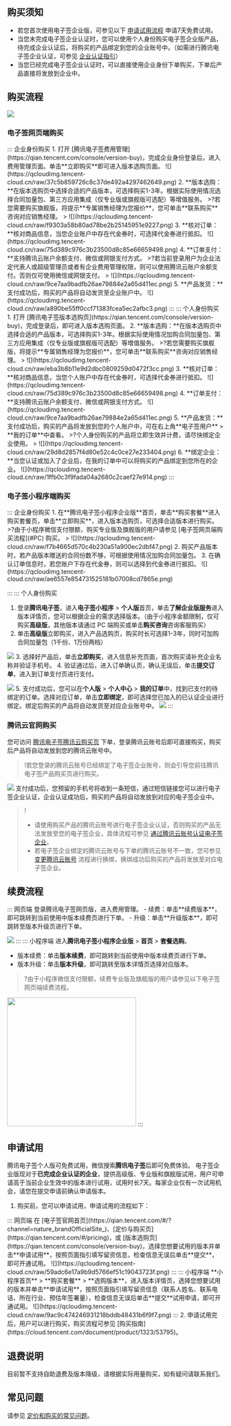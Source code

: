## 购买须知
- 若您首次使用电子签企业版，可参见以下 [申请试用流程](#try-out) 申请7天免费试用。
- 当您未完成电子签企业认证时，您可以使用个人身份购买电子签企业版产品，待完成企业认证后，将购买的产品绑定到您的企业账号中。（如需进行腾讯电子签企业认证，可参见 [企业认证指引](https://cloud.tencent.com/document/product/1323/58492)）
- 当您已经完成电子签企业认证时，可以直接使用企业身份下单购买，下单后产品直接将发放到企业中。

## 购买流程
![](https://qcloudimg.tencent-cloud.cn/raw/fba5a0a777674c4c8d3d113e47834c55.png)

[](id:PC)
### 电子签网页端购买
<dx-tabs>
::: 企业身份购买
1. 打开 [腾讯电子签费用管理](https://qian.tencent.com/console/version-buy)，完成企业身份登录后，进入费用管理页面。单击**立即购买**即可进入版本选购页面。
![](https://qcloudimg.tencent-cloud.cn/raw/37c5b859726c8c37de492a4297462649.png)
2. **版本选购：**在版本选购页中选择合适的产品版本，可选择购买1-3年。根据实际使用情况选择合同加量包、第三方应用集成（仅专业版或旗舰版可选配）等增值服务。
>?若您需要购买旗舰版，将提示**专属销售经理为您报价**，您可单击**联系购买**咨询对应销售经理。
>
![](https://qcloudimg.tencent-cloud.cn/raw/f9303a58b80ad78be2b25145951e9227.png)
3. **核对订单：**核对商品信息，当您企业账户中存在代金券时，可选择代金券进行抵扣。
![](https://qcloudimg.tencent-cloud.cn/raw/75d389c976c3b23500d8c85e66659498.png)
4. **订单支付：**支持腾讯云账户余额支付、微信或网银支付方式。
>?若当前登录用户为企业法定代表人或超级管理员或者有企业费用管理权限，则可以使用腾讯云账户余额支付。否则仅可使用微信或网银支付。
>
![](https://qcloudimg.tencent-cloud.cn/raw/9ce7aa9badfb26ae79884e2a65d411ec.png)
5. **产品发货：**支付成功后，购买的产品将自动发货至企业账户中。
![](https://qcloudimg.tencent-cloud.cn/raw/a890be55ff0ccf71383fcea5ec2afbc3.png)
:::
::: 个人身份购买
1. 打开 [腾讯电子签版本选购页](https://qian.tencent.com/console/version-buy)，完成登录后，即可进入版本选购页面。
2. **版本选购：**在版本选购页中选择合适的产品版本，可选择购买1-3年。根据实际使用情况加购合同加量包、第三方应用集成（仅专业版或旗舰版可选配）等增值服务。
>?若您需要购买旗舰版，将提示**专属销售经理为您报价**，您可单击**联系购买**咨询对应销售经理。
>
![](https://qcloudimg.tencent-cloud.cn/raw/eba3b8b11e9d2dbc0809259d0472f3cc.png)
3. **核对订单：**核对商品信息，当您个人账户中存在代金券时，可选择代金券进行抵扣。
![](https://qcloudimg.tencent-cloud.cn/raw/75d389c976c3b23500d8c85e66659498.png)
4. **订单支付：**支持腾讯云账户余额支付、微信或网银支付方式。
![](https://qcloudimg.tencent-cloud.cn/raw/9ce7aa9badfb26ae79884e2a65d411ec.png)
5. **产品发货：**支付成功后，购买的产品将发放到您的个人账户中，可在右上角**电子签用户** > **我的订单**中查看。
>?个人身份购买的产品将立即生效并计费，请尽快绑定企业使用。
>
![](https://qcloudimg.tencent-cloud.cn/raw/29d8d2857f4d80e52c4c0ce27e233404.png)
6. **绑定企业：**当您认证或加入了企业后，在我的订单中可以将购买的产品绑定到您所在的企业。
![](https://qcloudimg.tencent-cloud.cn/raw/1ffb0c3f9fada04a2680c2caef27e914.png)
:::
</dx-tabs>



### 电子签小程序端购买
<dx-tabs>
::: 企业身份购买
1. 在**腾讯电子签小程序企业版**首页，单击**购买套餐**进入购买套餐页，单击**立即购买**，进入版本选购页，可选择合适版本进行购买。
>?由于小程序微信支付限额，购买专业版及旗舰版的用户请参见 [电子签网页端购买流程](#PC) 购买。
>
![](https://qcloudimg.tencent-cloud.cn/raw/f7b4665d570c4b230a51a900ec2dbf47.png)
2. 购买产品版本时，若产品版本赠送的合同份数不够，可根据使用情况加购合同加量包。
3. 在确认订单信息时，若您账户下存在代金券，则可以选择到代金券进行抵扣。
![](https://qcloudimg.tencent-cloud.cn/raw/ae6557e854731525181b07008cd7865e.png)

:::
::: 个人身份购买
1. 登录**腾讯电子签**，进入**电子签小程序** > **个人版**首页，单击**了解企业版服务**进入版本详情页，您可以根据企业的需求选择版本。（由于小程序金额限制，仅可购买**高级版**，其他版本请通过 PC 端购买或单击**购买咨询**咨询客服购买）
2. 单击**高级版**立即购买，进入产品选购页，购买时长可选择1-3年，同时可加购合同加量包（1千份、1万份两档）

![](https://qcloudimg.tencent-cloud.cn/raw/7aaf69da5228ae415c2464c3dee9eff4.png)
3. 选择好产品后，单击**立即购买**，进入信息补充页面，首次购买请补充企业名称并验证手机号。
4. 验证通过后，进入订单确认页，确认无误后，单击**提交订单**，进入到订单支付页进行支付。

![](https://qcloudimg.tencent-cloud.cn/raw/fda847693a98302bd6d26b90b0c84c6f.png)
5. 支付成功后，您可以在**个人版** > **个人中心** > **我的订单**中，找到已支付的待绑定的订单。选择对应订单，单击**立即绑定**，即可选择您已加入的已认证企业进行绑定。绑定后购买的产品将自动发货至对应企业账号中。
![](https://qcloudimg.tencent-cloud.cn/raw/8cff57082cd93fdcb4712cdcdbae217d.png)
:::
</dx-tabs>



### 腾讯云官网购买  
您可访问 [腾讯电子签腾讯云购买页](https://buy.cloud.tencent.com/ess_buy) 下单，登录腾讯云账号后即可直接购买，购买后产品将自动发放到您的腾讯云账号中。
>!若您登录的腾讯云账号已经绑定了电子签企业账号，则会引导您前往腾讯电子签产品购买页进行购买。

![](https://qcloudimg.tencent-cloud.cn/raw/58e12dcaa4c89b6c5d05b7ea09ca509c.png)
支付成功后，您预留的手机号将收到一条短信，通过短信链接您可以进行电子签企业认证，企业认证成功后，购买的产品将自动发放到对应的电子签企业中。
>!
>- 请使用购买产品的腾讯云账号进行电子签企业认证，否则购买的产品无法发放至您的电子签企业，具体流程可参见 [通过腾讯云账号认证电子签企业](https://cloud.tencent.com/document/product/1323/58492)。
>- 若电子签企业绑定的腾讯云账号与下单的腾讯云账号不一致，您可参见 [变更腾讯云账号](https://cloud.tencent.com/document/product/1323/81329) 流程进行换绑，换绑成功后购买的产品将发放至对应电子签企业。



## 续费流程
<dx-tabs>
::: 网页端
登录腾讯电子签网页版，进入费用管理。
- 续费：单击**续费版本**，即可跳转到当前使用中版本续费页进行下单。
- 升级：单击**升级版本**，即可跳转至版本升级页进行下单。

![](https://qcloudimg.tencent-cloud.cn/raw/064dce50b6ff1ea448fad2537a988a37.png)
:::
::: 小程序端
进入**腾讯电子签小程序企业版** > **首页** > **套餐选购**。
- 版本续费：单击**版本续费**，即可跳转到当前使用中版本续费页进行下单。
- 版本升级：单击**版本升级**，即可跳转至版本详情页选择对应版本。

>?由于小程序微信支付限额，续费专业版及旗舰版的用户请参见以下电子签网页端续费流程。

<img style="width:300px; max-width: inherit;" src="https://qcloudimg.tencent-cloud.cn/raw/13e627336b2d28878f657479a6ea3132.png" />
:::
</dx-tabs>



[](id:try-out)
## 申请试用
腾讯电子签个人版可免费试用，微信搜索**腾讯电子签**后即可免费体验。
电子签企业版现对于**已完成企业认证的企业**，提供高级版、专业版和旗舰版试用，用户可申请高于当前企业生效中的版本进行试用，试用时长7天。每家企业仅有一次试用机会，请您在提交申请前确认申请版本。
1. 购买前，您可以申请试用，申请试用的流程如下：
<dx-tabs>
::: 网页端
在 [电子签官网首页](https://qian.tencent.com/#/?channel=nature_brandOfficialSite_)、[定价与购买页](https://qian.tencent.com/#/pricing)，或 [版本选购页](https://qian.tencent.com/console/version-buy)，选择您想要试用的版本并单击**申请试用**，按照页面指引填写留资信息，检查信息无误后单击**提交**，即可开通试用。
![](https://qcloudimg.tencent-cloud.cn/raw/59adc6e17a9b9d5766ef51c19043723f.png)
:::
::: 小程序端
**小程序首页** > **购买套餐** > **选购版本**，进入版本详情页，选择您想要试用的版本并单击**申请试用**，按照页面指引填写留资信息（联系人姓名、联系电话、所在行业、预估年签署量），检查信息无误后单击**提交**试用申请，即可开通试用。
![](https://qcloudimg.tencent-cloud.cn/raw/9ac9c474246931218bddb48431b6f9f7.png)
:::
</dx-tabs>
2. 申请试用完后，用户可以进行购买，购买流程可参见 [购买指南](https://cloud.tencent.com/document/product/1323/53795)。



## 退费说明
目前暂不支持自助退费及版本降级，请根据实际用量购买，如有疑问请联系我们。

## 常见问题
请参见 [定价和购买的常见问题](https://cloud.tencent.com/document/product/1323/71859)。

